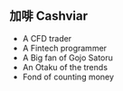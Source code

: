 ## 加啡 Cashviar

- A CFD trader
- A Fintech programmer
- A Big fan of Gojo Satoru
- An Otaku of the trends
- Fond of counting money
